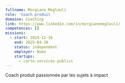 ```yaml
---
fullname: Morgiane Meglouli
role: 'Coach produit '
domaine: Coaching
link: https://www.linkedin.com/in/morgianemeglouli/
competences: []
missions:
  - start: 2024-12-16
    end: 2025-04-30
    status: independent
    employer: Numa
    startups:
      - carto-services-publics
---
```

Coach produit passionnée par les sujets à impact 
